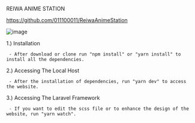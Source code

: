 REIWA ANIME STATION

https://github.com/011100011/ReiwaAnimeStation

![image](https://user-images.githubusercontent.com/73328137/146681784-20ae3b55-a0f4-49e2-bb17-b9ffc958861c.png)

1.) Installation

     - After download or clone run "npm install" or "yarn install" to install all the dependencies.

2.) Accessing The Local Host

     - After the installation of dependencies, run "yarn dev" to access the website.
     
3.) Accessing The Laravel Framework

     - If you want to edit the scss file or to enhance the design of the website, run "yarn watch".
